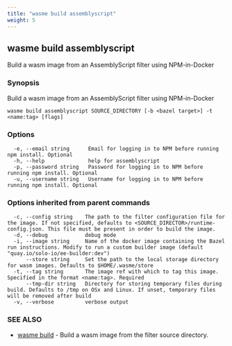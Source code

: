 ```yaml
---
title: "wasme build assemblyscript"
weight: 5
---
```

## wasme build assemblyscript

Build a wasm image from an AssemblyScript filter using NPM-in-Docker

### Synopsis

Build a wasm image from an AssemblyScript filter using NPM-in-Docker

```
wasme build assemblyscript SOURCE_DIRECTORY [-b <bazel target>] -t <name:tag> [flags]
```

### Options

```
  -e, --email string      Email for logging in to NPM before running npm install. Optional
  -h, --help              help for assemblyscript
  -p, --password string   Password for logging in to NPM before running npm install. Optional
  -u, --username string   Username for logging in to NPM before running npm install. Optional
```

### Options inherited from parent commands

```
  -c, --config string    The path to the filter configuration file for the image. If not specified, defaults to <SOURCE_DIRECTOR>/runtime-config.json. This file must be present in order to build the image.
  -d, --debug            debug mode
  -i, --image string     Name of the docker image containing the Bazel run instructions. Modify to run a custom builder image (default "quay.io/solo-io/ee-builder:dev")
      --store string     Set the path to the local storage directory for wasm images. Defaults to $HOME/.wasme/store
  -t, --tag string       The image ref with which to tag this image. Specified in the format <name:tag>. Required
      --tmp-dir string   Directory for storing temporary files during build. Defaults to /tmp on OSx and Linux. If unset, temporary files will be removed after build
  -v, --verbose          verbose output
```

### SEE ALSO

* [wasme build](../wasme_build)	 - Build a wasm image from the filter source directory.

